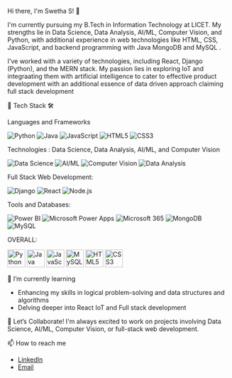 Hi there, I'm Swetha S! 👋

I'm currently pursuing my B.Tech in Information Technology at LICET. My strengths lie in Data Science, Data Analysis, AI/ML, Computer Vision, and Python, with additional experience in web technologies like HTML, CSS, JavaScript, and backend programming with Java MongoDB and MySQL .

I've worked with a variety of technologies, including React, Django (Python), and  the MERN stack. My passion lies in exploring IoT and integraating them with artificial intelligence to cater to effective product development with an additional essence of data driven approach claiming full stack development

🚀 Tech Stack 🛠️

Languages and Frameworks

![Python](https://img.shields.io/badge/Python-3776AB?style=for-the-badge&logo=python&logoColor=white)
![Java](https://img.shields.io/badge/Java-007396?style=for-the-badge&logo=java&logoColor=white)
![JavaScript](https://img.shields.io/badge/JavaScript-F7DF1E?style=for-the-badge&logo=javascript&logoColor=black)
![HTML5](https://img.shields.io/badge/HTML5-E34F26?style=for-the-badge&logo=html5&logoColor=white)
![CSS3](https://img.shields.io/badge/CSS3-1572B6?style=for-the-badge&logo=css3&logoColor=white)

Technologies : Data Science, Data Analysis, AI/ML, and Computer Vision


![Data Science](https://img.shields.io/badge/Data--Science-FF6F00?style=for-the-badge&logo=python&logoColor=white)
![AI/ML](https://img.shields.io/badge/AI%2FML-FF6F00?style=for-the-badge&logo=tensorflow&logoColor=white)
![Computer Vision](https://img.shields.io/badge/Computer--Vision-FF6F00?style=for-the-badge&logo=opencv&logoColor=white)
![Data Analysis](https://img.shields.io/badge/Data--Analysis-4CAF50?style=for-the-badge&logo=pandas&logoColor=white)

Full Stack Web Development:


![Django](https://img.shields.io/badge/Django-092E20?style=for-the-badge&logo=django&logoColor=white)
![React](https://img.shields.io/badge/React-61DAFB?style=for-the-badge&logo=react&logoColor=black)
![Node.js](https://img.shields.io/badge/Node.js-339933?style=for-the-badge&logo=nodedotjs&logoColor=white)

Tools and Databases:


![Power BI](https://img.shields.io/badge/Power%20BI-FF8C00?style=for-the-badge&logo=powerbi&logoColor=white)
![Microsoft Power Apps](https://img.shields.io/badge/Power%20Apps-0078D4?style=for-the-badge&logo=powerapps&logoColor=white)
![Microsoft 365](https://img.shields.io/badge/Microsoft%20365-0078D4?style=for-the-badge&logo=microsoft&logoColor=white)
![MongoDB](https://img.shields.io/badge/MongoDB-4EA94B?style=for-the-badge&logo=mongodb&logoColor=white)
![MySQL](https://img.shields.io/badge/MySQL-4479A1?style=for-the-badge&logo=mysql&logoColor=white)

OVERALL: 

<img src="https://cdn.jsdelivr.net/gh/devicons/devicon/icons/python/python-original.svg" alt="Python" width="40" height="40"/> 
<img src="https://cdn.jsdelivr.net/gh/devicons/devicon/icons/java/java-original.svg" alt="Java" width="40" height="40"/> 
<img src="https://cdn.jsdelivr.net/gh/devicons/devicon/icons/javascript/javascript-original.svg" alt="JavaScript" width="40" height="40"/>
<img src="https://cdn.jsdelivr.net/gh/devicons/devicon/icons/mysql/mysql-original.svg" alt="MySQL" width="40" height="40"/>
<img src="https://cdn.jsdelivr.net/gh/devicons/devicon/icons/html5/html5-original.svg" alt="HTML5" width="40" height="40"/>
<img src="https://cdn.jsdelivr.net/gh/devicons/devicon/icons/css3/css3-original.svg" alt="CSS3" width="40" height="40"/>

🌱 I’m currently learning
- Enhancing my skills in logical problem-solving and data structures and algorithms 
- Delving deeper into React IoT and Full stack development

🤝 Let’s Collaborate!
I'm always excited to work on projects involving Data Science, AI/ML, Computer Vision, or full-stack web development.

📫 How to reach me
- [LinkedIn](https://www.linkedin.com/in/swetha-s-55a088229/)
- [Email](swetha.25it@licet.ac.in)

